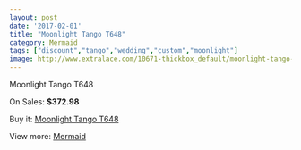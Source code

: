 ```yaml
---
layout: post
date: '2017-02-01'
title: "Moonlight Tango T648"
category: Mermaid
tags: ["discount","tango","wedding","custom","moonlight"]
image: http://www.extralace.com/10671-thickbox_default/moonlight-tango-t648.jpg
---
```

Moonlight Tango T648

On Sales: **$372.98**
<a href="https://www.extralace.com/mermaid/5028-moonlight-tango-t648.html"><amp-img layout="responsive" width="600" height="600" src="//www.extralace.com/10671-thickbox_default/moonlight-tango-t648.jpg" alt="Moonlight Tango T648 0" /></a>
<a href="https://www.extralace.com/mermaid/5028-moonlight-tango-t648.html"><amp-img layout="responsive" width="600" height="600" src="//www.extralace.com/10672-thickbox_default/moonlight-tango-t648.jpg" alt="Moonlight Tango T648 1" /></a>

Buy it: [Moonlight Tango T648](https://www.extralace.com/mermaid/5028-moonlight-tango-t648.html "Moonlight Tango T648")

View more: [Mermaid](https://www.extralace.com/5-mermaid "Mermaid")